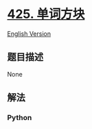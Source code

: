 # [425. 单词方块](https://leetcode-cn.com/problems/word-squares)

[English Version](/leetcode/0400-0499/0425.Word%20Squares/README_EN.md)

## 题目描述

<!-- 这里写题目描述 -->

None

## 解法

<!-- 这里可写通用的实现逻辑 -->

<!-- tabs:start -->

### **Python**

<!-- 这里可写当前语言的特殊实现逻辑 -->

```python

```

<!-- tabs:end -->
